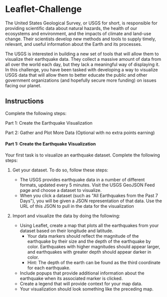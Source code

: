 # Leaflet-Challenge
The United States Geological Survey, or USGS for short, is responsible for providing scientific data about natural hazards, the health of our ecosystems and environment, and the impacts of climate and land-use change. Their scientists develop new methods and tools to supply timely, relevant, and useful information about the Earth and its processes.

The USGS is interested in building a new set of tools that will allow them to visualize their earthquake data. They collect a massive amount of data from all over the world each day, but they lack a meaningful way of displaying it. In this challenge, you have been tasked with developing a way to visualize USGS data that will allow them to better educate the public and other government organizations (and hopefully secure more funding) on issues facing our planet.
<br>

## Instructions
Complete the following steps:
<br>

Part 1: Create the Earthquake Visualization

Part 2: Gather and Plot More Data (Optional with no extra points earning)

#### Part 1: Create the Earthquake Visualization
Your first task is to visualize an earthquake dataset. Complete the following steps:

1. Get your dataset. To do so, follow these steps:
   * The USGS provides earthquake data in a number of different formats, updated every 5 minutes. Visit the USGS GeoJSON Feed page and choose a dataset to visualize.
   * When you click a dataset (such as "All Earthquakes from the Past 7 Days"), you will be given a JSON representation of that data. Use the URL of this JSON to pull in the data for the visualization

2. Import and visualize the data by doing the following:
   * Using Leaflet, create a map that plots all the earthquakes from your dataset based on their longitude and latitude.
     * Your data markers should reflect the magnitude of the earthquake by their size and the depth of the earthquake by color. Earthquakes with higher magnitudes should appear larger, and earthquakes with greater depth should appear darker in color.
     * Hint: The depth of the earth can be found as the third coordinate for each earthquake.
   * Include popups that provide additional information about the earthquake when its associated marker is clicked.
   * Create a legend that will provide context for your map data.
   * Your visualization should look something like the preceding map.






